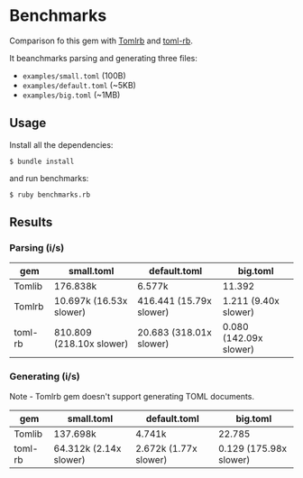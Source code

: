 # Benchmarks

Comparison fo this gem with [Tomlrb](https://github.com/fbernier/tomlrb)
and [toml-rb](https://github.com/emancu/toml-rb).

It beanchmarks parsing and generating three files:

* `examples/small.toml` (100B)
* `examples/default.toml` (~5KB)
* `examples/big.toml` (~1MB)

## Usage

Install all the dependencies:

    $ bundle install

and run benchmarks:

    $ ruby benchmarks.rb

## Results

### Parsing (i/s)

|gem|small.toml|default.toml|big.toml|
|---|----------|------------|--------|
|Tomlib|176.838k|6.577k|11.392|
|Tomlrb|10.697k (16.53x slower)|416.441 (15.79x slower)|1.211 (9.40x slower)
|toml-rb|810.809 (218.10x slower)|20.683 (318.01x slower)|0.080 (142.09x slower)

### Generating (i/s)

Note - Tomlrb gem doesn't support generating TOML documents.

|gem|small.toml|default.toml|big.toml|
|---|----------|------------|--------|
|Tomlib|137.698k|4.741k|22.785|
|toml-rb|64.312k (2.14x slower)|2.672k (1.77x slower)|0.129 (175.98x slower)
